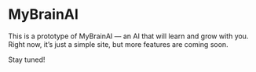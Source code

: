 # MyBrainAI

This is a prototype of MyBrainAI — an AI that will learn and grow with you.  
Right now, it’s just a simple site, but more features are coming soon.

Stay tuned!
